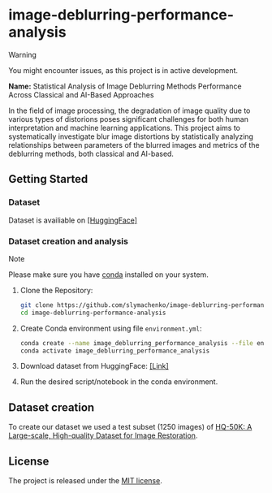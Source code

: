 # image-deblurring-performance-analysis

> [!WARNING]
> You might encounter issues, as this project is in active development.

**Name:** Statistical Analysis of Image Deblurring Methods Performance Across Classical and AI-Based Approaches  

In the field of image processing, the degradation of image quality due to various types of distorions poses significant challenges for both human interpretation and machine learning applications. This project aims to systematically investigate blur image distortions by statistically analyzing relationships between parameters of the blurred images and metrics of the deblurring methods, both classical and AI-based.

## Getting Started

### Dataset

Dataset is availiable on [[HuggingFace]](https://huggingface.co/datasets/slymachenko/image-deblurring-performance-analysis)

### Dataset creation and analysis

> [!NOTE]
> Please make sure you have [conda](https://docs.conda.io/projects/conda/en/latest/user-guide/install/index.html) installed on your system.

1. Clone the Repository:

    ```bash
    git clone https://github.com/slymachenko/image-deblurring-performance-analysis.git
    cd image-deblurring-performance-analysis
    ```

2. Create Conda environment using file `environment.yml`:

    ```bash
    conda create --name image_deblurring_performance_analysis --file environment.yml
    conda activate image_deblurring_performance_analysis
    ```

3. Download dataset from HuggingFace: [[Link]](https://huggingface.co/datasets/slymachenko/image-deblurring-performance-analysis)

4. Run the desired script/notebook in the conda environment.

## Dataset creation

To create our dataset we used a test subset (1250 images) of [HQ-50K: A Large-scale, High-quality Dataset for Image Restoration](https://github.com/littleYaang/HQ-50K).

## License

The project is released under the [MIT license](LICENSE).
